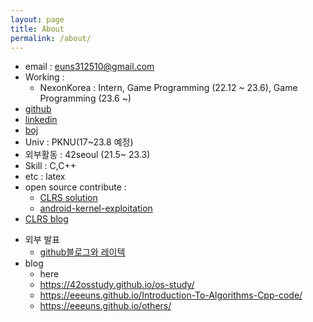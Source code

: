 ```yaml
---
layout: page
title: About
permalink: /about/
---
```


- email : euns312510@gmail.com
- Working :
  - NexonKorea : Intern, Game Programming (22.12 ~ 23.6), Game Programming (23.6 ~)
- [github](https://github.com/EeeUnS)
- [linkedin](https://www.linkedin.com/in/%EC%9C%A4%EC%8A%B9-%EC%9D%B4-754389186/)
- [boj](https://www.acmicpc.net/user/eeeuns)
- Univ : PKNU(17~23.8 예정)
- 외부활동 : 42seoul (21.5~ 23.3)
- Skill : C,C++
- etc : latex
- open source contribute : 
  - [CLRS solution](https://github.com/walkccc/CLRS/pull/213/commits)
  - [android-kernel-exploitation](https://github.com/cloudfuzz/android-kernel-exploitation/issues/4)
- [CLRS blog](https://eeeuns.github.io/Introduction-To-Algorithms-Cpp-code/)
<!-- [jekyll-organization]: https://github.com/jekyll -->
- 외부 발표
  - [github블로그와 레이텍](http://wiki.ktug.org/wiki/wiki.php/KTSConference/2020)
- blog
  - here
  - https://42osstudy.github.io/os-study/
  - https://eeeuns.github.io/Introduction-To-Algorithms-Cpp-code/
  - https://eeeuns.github.io/others/